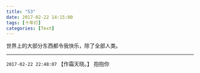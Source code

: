 ```yaml
---
title: "53"
date: 2017-02-22 14:15:00
tags: [十年灯]
categories: [Text]
---
```


<p dir="ltr"  >世界上的大部分东西都令我快乐，除了全部人类。</p>

<!-- more -->

---

`2017-02-22 22:48:07` 【作霜天晓。】 抱抱你
